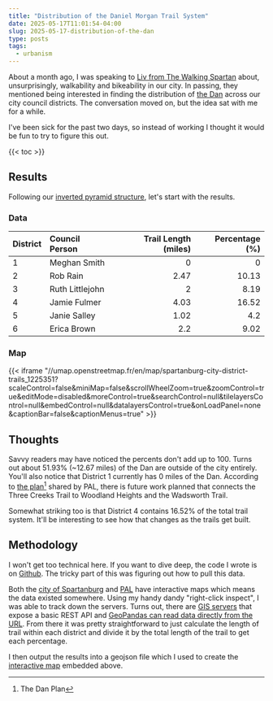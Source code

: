 ```yaml
---
title: "Distribution of the Daniel Morgan Trail System"
date: 2025-05-17T11:01:54-04:00
slug: 2025-05-17-distribution-of-the-dan
type: posts
tags:
  - urbanism
---
```


About a month ago, I was speaking to [Liv from The Walking Spartan](https://walkingspartan.substack.com/) about, unsurprisingly, walkability and bikeability in our
city. In passing, they mentioned being interested in finding the distribution of
[the Dan](https://www.palspartanburg.org/the-dan) across our city council districts. The conversation moved on, but the idea sat with me for a while.

I've been sick for the past two days, so instead of working I thought it would be
fun to try to figure this out.

{{< toc >}}

## Results
Following our [inverted pyramid structure](https://en.wikipedia.org/wiki/Inverted_pyramid_(journalism)), let's start with the results.

### Data
|   District | Council Person   |   Trail Length (miles) |   Percentage (%) |
|:-----------|:-----------------|-----------------------:|-----------------:|
|          1 | Meghan Smith     |                   0    |             0    |
|          2 | Rob Rain         |                   2.47 |            10.13 |
|          3 | Ruth Littlejohn  |                   2    |             8.19 |
|          4 | Jamie Fulmer     |                   4.03 |            16.52 |
|          5 | Janie Salley     |                   1.02 |             4.2  |
|          6 | Erica Brown      |                   2.2  |             9.02 |

### Map
{{< iframe "//umap.openstreetmap.fr/en/map/spartanburg-city-district-trails_1225351?scaleControl=false&miniMap=false&scrollWheelZoom=true&zoomControl=true&editMode=disabled&moreControl=true&searchControl=null&tilelayersControl=null&embedControl=null&datalayersControl=true&onLoadPanel=none&captionBar=false&captionMenus=true" >}}

## Thoughts
Savvy readers may have noticed the percents don't add up to 100. Turns out about
51.93% (~12.67 miles) of the Dan are outside of the city entirely. You'll also notice
that District 1 currently has 0 miles of the Dan. According to [the plan](https://www.palspartanburg.org/files/files/The%20Dan%20Trail%20map%2003.01.2024.pdf)[^1] 
shared by PAL, there is future work planned that connects the Three Creeks 
Trail to Woodland Heights and the Wadsworth Trail.

Somewhat striking too is that District 4 contains 16.52% of the total trail system.
It'll be interesting to see how that changes as the trails get built. 

## Methodology
I won't get too technical here. If you want to dive deep, the code I wrote is on
[Github](https://github.com/MadhavRKumar/spartanburg-trails). The tricky part
of this was figuring out how to pull this data.

Both the [city of Spartanburg](https://www.cityofspartanburg.org/319/City-Council-Districts-Map)
and [PAL](https://experience.arcgis.com/experience/42b81a2040fe4bc49ff01a27972b0381/) have
interactive maps which means the data existed somewhere. Using my handy dandy 
"right-click inspect", I was able to track down the servers. Turns out, there are
[GIS servers](https://enterprise.arcgis.com/en/server/latest/get-started/windows/what-is-arcgis-for-server-.htm) that 
expose a basic REST API and [GeoPandas can read data directly from the URL](https://geopandas.org/en/stable/docs/reference/api/geopandas.read_file.html#geopandas.read_file). From there it was pretty straightforward to just calculate the length of 
trail within each district and divide it by the total length of the trail to get
each percentage.

I then output the results into a geojson file which I used to create the [interactive
map](https://umap.openstreetmap.fr/en/map/spartanburg-city-district-trails_1225351) embedded
above.


[^1]: The Dan Plan


